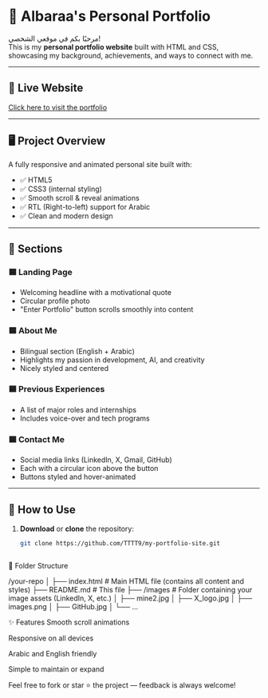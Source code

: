 # 💼 Albaraa's Personal Portfolio

مرحبًا بكم في موقعي الشخصي!  
This is my **personal portfolio website** built with HTML and CSS, showcasing my background, achievements, and ways to connect with me.

---


## 🔗 Live Website

[Click here to visit the portfolio](https://albaraaalnahari.github.io/my-portfolio-site/)

---


## 🖥️ Project Overview

A fully responsive and animated personal site built with:
- ✅ HTML5
- ✅ CSS3 (internal styling)
- ✅ Smooth scroll & reveal animations
- ✅ RTL (Right-to-left) support for Arabic
- ✅ Clean and modern design

---

## 📌 Sections

### 🟦 Landing Page
- Welcoming headline with a motivational quote  
- Circular profile photo  
- "Enter Portfolio" button scrolls smoothly into content

### 🟦 About Me
- Bilingual section (English + Arabic)  
- Highlights my passion in development, AI, and creativity  
- Nicely styled and centered

### 🟦 Previous Experiences
- A list of major roles and internships  
- Includes voice-over and tech programs

### 🟦 Contact Me
- Social media links (LinkedIn, X, Gmail, GitHub)  
- Each with a circular icon above the button  
- Buttons styled and hover-animated

---

## 🚀 How to Use

1. **Download** or **clone** the repository:
   ```bash
   git clone https://github.com/TTTT9/my-portfolio-site.git



📂 Folder Structure

/your-repo
│
├── index.html         # Main HTML file (contains all content and styles)
├── README.md          # This file
├── /images            # Folder containing your image assets (LinkedIn, X, etc.)
│   ├── mine2.jpg
│   ├── X_logo.jpg
│   ├── images.png
│   ├── GitHub.jpg
│   └── ...


✨ Features
Smooth scroll animations

Responsive on all devices

Arabic and English friendly

Simple to maintain or expand



Feel free to fork or star ⭐ the project — feedback is always welcome!
